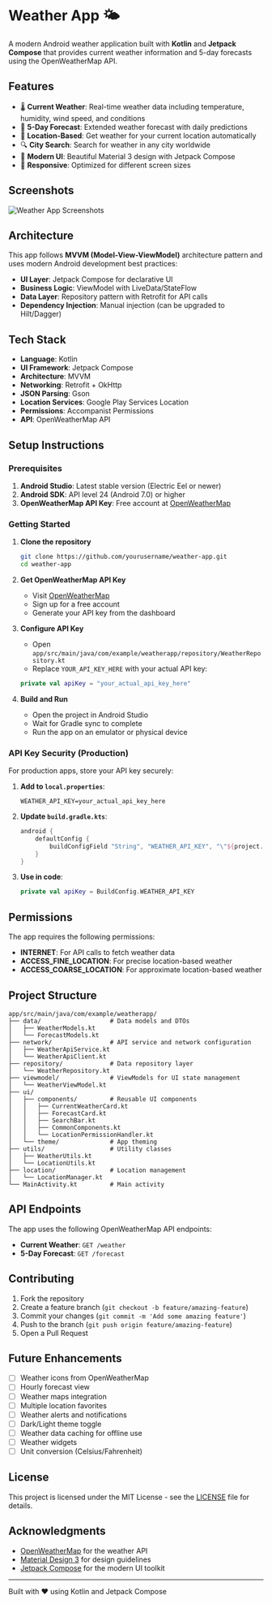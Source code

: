 # Weather App 🌤️

A modern Android weather application built with **Kotlin** and **Jetpack Compose** that provides current weather information and 5-day forecasts using the OpenWeatherMap API.

## Features

- 🌡️ **Current Weather**: Real-time weather data including temperature, humidity, wind speed, and conditions
- 📅 **5-Day Forecast**: Extended weather forecast with daily predictions
- 📍 **Location-Based**: Get weather for your current location automatically
- 🔍 **City Search**: Search for weather in any city worldwide
- 🎨 **Modern UI**: Beautiful Material 3 design with Jetpack Compose
- 📱 **Responsive**: Optimized for different screen sizes

## Screenshots

![Weather App Screenshots](screenshots/weather_app_preview.png)

## Architecture

This app follows **MVVM (Model-View-ViewModel)** architecture pattern and uses modern Android development best practices:

- **UI Layer**: Jetpack Compose for declarative UI
- **Business Logic**: ViewModel with LiveData/StateFlow
- **Data Layer**: Repository pattern with Retrofit for API calls
- **Dependency Injection**: Manual injection (can be upgraded to Hilt/Dagger)

## Tech Stack

- **Language**: Kotlin
- **UI Framework**: Jetpack Compose
- **Architecture**: MVVM
- **Networking**: Retrofit + OkHttp
- **JSON Parsing**: Gson
- **Location Services**: Google Play Services Location
- **Permissions**: Accompanist Permissions
- **API**: OpenWeatherMap API

## Setup Instructions

### Prerequisites

1. **Android Studio**: Latest stable version (Electric Eel or newer)
2. **Android SDK**: API level 24 (Android 7.0) or higher
3. **OpenWeatherMap API Key**: Free account at [OpenWeatherMap](https://openweathermap.org/api)

### Getting Started

1. **Clone the repository**
   ```bash
   git clone https://github.com/yourusername/weather-app.git
   cd weather-app
   ```

2. **Get OpenWeatherMap API Key**
   - Visit [OpenWeatherMap](https://openweathermap.org/api)
   - Sign up for a free account
   - Generate your API key from the dashboard

3. **Configure API Key**
   - Open `app/src/main/java/com/example/weatherapp/repository/WeatherRepository.kt`
   - Replace `YOUR_API_KEY_HERE` with your actual API key:
   ```kotlin
   private val apiKey = "your_actual_api_key_here"
   ```

4. **Build and Run**
   - Open the project in Android Studio
   - Wait for Gradle sync to complete
   - Run the app on an emulator or physical device

### API Key Security (Production)

For production apps, store your API key securely:

1. **Add to `local.properties`**:
   ```properties
   WEATHER_API_KEY=your_actual_api_key_here
   ```

2. **Update `build.gradle.kts`**:
   ```kotlin
   android {
       defaultConfig {
           buildConfigField "String", "WEATHER_API_KEY", "\"${project.findProperty("WEATHER_API_KEY")}\""
       }
   }
   ```

3. **Use in code**:
   ```kotlin
   private val apiKey = BuildConfig.WEATHER_API_KEY
   ```

## Permissions

The app requires the following permissions:

- **INTERNET**: For API calls to fetch weather data
- **ACCESS_FINE_LOCATION**: For precise location-based weather
- **ACCESS_COARSE_LOCATION**: For approximate location-based weather

## Project Structure

```
app/src/main/java/com/example/weatherapp/
├── data/                   # Data models and DTOs
│   ├── WeatherModels.kt
│   └── ForecastModels.kt
├── network/                # API service and network configuration
│   ├── WeatherApiService.kt
│   └── WeatherApiClient.kt
├── repository/             # Data repository layer
│   └── WeatherRepository.kt
├── viewmodel/              # ViewModels for UI state management
│   └── WeatherViewModel.kt
├── ui/
│   ├── components/         # Reusable UI components
│   │   ├── CurrentWeatherCard.kt
│   │   ├── ForecastCard.kt
│   │   ├── SearchBar.kt
│   │   ├── CommonComponents.kt
│   │   └── LocationPermissionHandler.kt
│   └── theme/              # App theming
├── utils/                  # Utility classes
│   ├── WeatherUtils.kt
│   └── LocationUtils.kt
├── location/               # Location management
│   └── LocationManager.kt
└── MainActivity.kt         # Main activity
```

## API Endpoints

The app uses the following OpenWeatherMap API endpoints:

- **Current Weather**: `GET /weather`
- **5-Day Forecast**: `GET /forecast`

## Contributing

1. Fork the repository
2. Create a feature branch (`git checkout -b feature/amazing-feature`)
3. Commit your changes (`git commit -m 'Add some amazing feature'`)
4. Push to the branch (`git push origin feature/amazing-feature`)
5. Open a Pull Request

## Future Enhancements

- [ ] Weather icons from OpenWeatherMap
- [ ] Hourly forecast view
- [ ] Weather maps integration
- [ ] Multiple location favorites
- [ ] Weather alerts and notifications
- [ ] Dark/Light theme toggle
- [ ] Weather data caching for offline use
- [ ] Weather widgets
- [ ] Unit conversion (Celsius/Fahrenheit)

## License

This project is licensed under the MIT License - see the [LICENSE](LICENSE) file for details.

## Acknowledgments

- [OpenWeatherMap](https://openweathermap.org/) for the weather API
- [Material Design 3](https://m3.material.io/) for design guidelines
- [Jetpack Compose](https://developer.android.com/jetpack/compose) for the modern UI toolkit

---

Built with ❤️ using Kotlin and Jetpack Compose